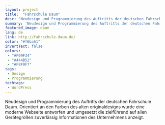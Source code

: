 ```yaml
---
layout: project
title:  "Fahrschule Daum"
desc: 'Neudesign und Programmierung des Auftritts der deutschen Fahrschule Daum.'
summary: 'Neudesign und Programmierung des Auftritts der deutschen Fahrschule Daum. Orientiert an den Farben des alten originaldesigns wurde eine moderne Webseite entworfen und umgesetzt die zielführend auf allen Gerätegrößen zuverlässig Informationen des Unternehmens anzeigt.'
featured_image: daum
lang: de
link: http://fahrschule-daum.de/
color: "#f6ba61"
invertText: false
colors:
 - "#F09F34"
 - "#444B52"
 - "#F8F9F7"
tags:
 - Design
 - Programmierung
techtags:
 - WordPress
---
```

Neudesign und Programmierung des Auftritts der deutschen Fahrschule Daum. Orientiert an den Farben des alten originaldesigns wurde eine moderne Webseite entworfen und umgesetzt die zielführend auf allen Gerätegrößen zuverlässig Informationen des Unternehmens anzeigt.
